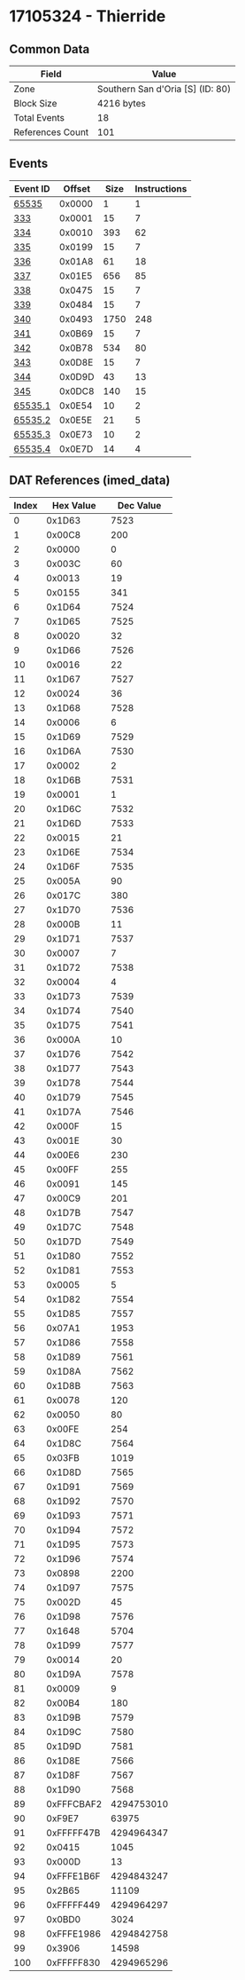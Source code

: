 # 17105324 - Thierride

## Common Data

| Field            | Value                            |
|------------------|----------------------------------|
| Zone             | Southern San d'Oria [S] (ID: 80) |
| Block Size       | 4216 bytes                       |
| Total Events     | 18                               |
| References Count | 101                              |

## Events

| Event ID                | Offset   |   Size |   Instructions |
|-------------------------|----------|--------|----------------|
| [65535](./65535.md)     | 0x0000   |      1 |              1 |
| [333](./333.md)         | 0x0001   |     15 |              7 |
| [334](./334.md)         | 0x0010   |    393 |             62 |
| [335](./335.md)         | 0x0199   |     15 |              7 |
| [336](./336.md)         | 0x01A8   |     61 |             18 |
| [337](./337.md)         | 0x01E5   |    656 |             85 |
| [338](./338.md)         | 0x0475   |     15 |              7 |
| [339](./339.md)         | 0x0484   |     15 |              7 |
| [340](./340.md)         | 0x0493   |   1750 |            248 |
| [341](./341.md)         | 0x0B69   |     15 |              7 |
| [342](./342.md)         | 0x0B78   |    534 |             80 |
| [343](./343.md)         | 0x0D8E   |     15 |              7 |
| [344](./344.md)         | 0x0D9D   |     43 |             13 |
| [345](./345.md)         | 0x0DC8   |    140 |             15 |
| [65535.1](./65535.1.md) | 0x0E54   |     10 |              2 |
| [65535.2](./65535.2.md) | 0x0E5E   |     21 |              5 |
| [65535.3](./65535.3.md) | 0x0E73   |     10 |              2 |
| [65535.4](./65535.4.md) | 0x0E7D   |     14 |              4 |

## DAT References (imed_data)

|   Index | Hex Value   |   Dec Value |
|---------|-------------|-------------|
|       0 | 0x1D63      |        7523 |
|       1 | 0x00C8      |         200 |
|       2 | 0x0000      |           0 |
|       3 | 0x003C      |          60 |
|       4 | 0x0013      |          19 |
|       5 | 0x0155      |         341 |
|       6 | 0x1D64      |        7524 |
|       7 | 0x1D65      |        7525 |
|       8 | 0x0020      |          32 |
|       9 | 0x1D66      |        7526 |
|      10 | 0x0016      |          22 |
|      11 | 0x1D67      |        7527 |
|      12 | 0x0024      |          36 |
|      13 | 0x1D68      |        7528 |
|      14 | 0x0006      |           6 |
|      15 | 0x1D69      |        7529 |
|      16 | 0x1D6A      |        7530 |
|      17 | 0x0002      |           2 |
|      18 | 0x1D6B      |        7531 |
|      19 | 0x0001      |           1 |
|      20 | 0x1D6C      |        7532 |
|      21 | 0x1D6D      |        7533 |
|      22 | 0x0015      |          21 |
|      23 | 0x1D6E      |        7534 |
|      24 | 0x1D6F      |        7535 |
|      25 | 0x005A      |          90 |
|      26 | 0x017C      |         380 |
|      27 | 0x1D70      |        7536 |
|      28 | 0x000B      |          11 |
|      29 | 0x1D71      |        7537 |
|      30 | 0x0007      |           7 |
|      31 | 0x1D72      |        7538 |
|      32 | 0x0004      |           4 |
|      33 | 0x1D73      |        7539 |
|      34 | 0x1D74      |        7540 |
|      35 | 0x1D75      |        7541 |
|      36 | 0x000A      |          10 |
|      37 | 0x1D76      |        7542 |
|      38 | 0x1D77      |        7543 |
|      39 | 0x1D78      |        7544 |
|      40 | 0x1D79      |        7545 |
|      41 | 0x1D7A      |        7546 |
|      42 | 0x000F      |          15 |
|      43 | 0x001E      |          30 |
|      44 | 0x00E6      |         230 |
|      45 | 0x00FF      |         255 |
|      46 | 0x0091      |         145 |
|      47 | 0x00C9      |         201 |
|      48 | 0x1D7B      |        7547 |
|      49 | 0x1D7C      |        7548 |
|      50 | 0x1D7D      |        7549 |
|      51 | 0x1D80      |        7552 |
|      52 | 0x1D81      |        7553 |
|      53 | 0x0005      |           5 |
|      54 | 0x1D82      |        7554 |
|      55 | 0x1D85      |        7557 |
|      56 | 0x07A1      |        1953 |
|      57 | 0x1D86      |        7558 |
|      58 | 0x1D89      |        7561 |
|      59 | 0x1D8A      |        7562 |
|      60 | 0x1D8B      |        7563 |
|      61 | 0x0078      |         120 |
|      62 | 0x0050      |          80 |
|      63 | 0x00FE      |         254 |
|      64 | 0x1D8C      |        7564 |
|      65 | 0x03FB      |        1019 |
|      66 | 0x1D8D      |        7565 |
|      67 | 0x1D91      |        7569 |
|      68 | 0x1D92      |        7570 |
|      69 | 0x1D93      |        7571 |
|      70 | 0x1D94      |        7572 |
|      71 | 0x1D95      |        7573 |
|      72 | 0x1D96      |        7574 |
|      73 | 0x0898      |        2200 |
|      74 | 0x1D97      |        7575 |
|      75 | 0x002D      |          45 |
|      76 | 0x1D98      |        7576 |
|      77 | 0x1648      |        5704 |
|      78 | 0x1D99      |        7577 |
|      79 | 0x0014      |          20 |
|      80 | 0x1D9A      |        7578 |
|      81 | 0x0009      |           9 |
|      82 | 0x00B4      |         180 |
|      83 | 0x1D9B      |        7579 |
|      84 | 0x1D9C      |        7580 |
|      85 | 0x1D9D      |        7581 |
|      86 | 0x1D8E      |        7566 |
|      87 | 0x1D8F      |        7567 |
|      88 | 0x1D90      |        7568 |
|      89 | 0xFFFCBAF2  |  4294753010 |
|      90 | 0xF9E7      |       63975 |
|      91 | 0xFFFFF47B  |  4294964347 |
|      92 | 0x0415      |        1045 |
|      93 | 0x000D      |          13 |
|      94 | 0xFFFE1B6F  |  4294843247 |
|      95 | 0x2B65      |       11109 |
|      96 | 0xFFFFF449  |  4294964297 |
|      97 | 0x0BD0      |        3024 |
|      98 | 0xFFFE1986  |  4294842758 |
|      99 | 0x3906      |       14598 |
|     100 | 0xFFFFF830  |  4294965296 |
